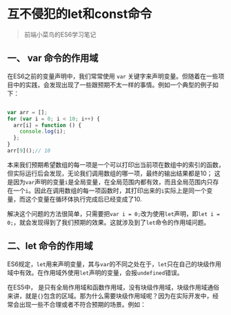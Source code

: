 互不侵犯的let和const命令
========================

> 前端小菜鸟的ES6学习笔记

一、 var 命令的作用域
---------------------

在ES6之前的变量声明中，我们常常使用 `var` 关键字来声明变量。但随着在一些项目中的实践，会发现出现了一些跟预期不太一样的事情。例如一个典型的例子如下：

```javascript

var arr = [];
for (var i = 0; i < 10; i++) {
  arr[i] = function () {
    console.log(i);
  };
}
arr[9]();// 10

```

本来我们预期希望数组的每一项是一个可以打印出当前项在数组中的索引的函数，但实际运行后会发现，无论我们调用数组的哪一项，最终的输出结果都是10； 这是因为`var`声明的变量`i`是全局变量，在全局范围内都有效，而且全局范围内只存在一个`i`。因此在调用数组的每一项函数时，其打印出来的`i`实际上是同一个变量，而这个变量在循环体执行完成后已经变成了10.

解决这个问题的方法很简单，只需要把`var i = 0;`改为使用`let`声明，即`let i = 0;`，就会发现得到了我们预期的效果。这就涉及到了`let`命令的作用域问题。

二、let 命令的作用域
--------------------

ES6规定，`let`用来声明变量，其与`var`的不同之处在于，`let`只在自己的块级作用域中有效。在作用域外使用`let`声明的变量，会报`undefined`错误。

在ES5中， 是只有全局作用域和函数作用域，没有块级作用域，块级作用域通俗来讲，就是`{}`包含的区域。那为什么需要块级作用域呢？因为在实际开发中，经常会出现一些不合理或者不符合预期的场景。例如：

```

```
